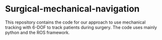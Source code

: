 # Surgical-mechanical-navigation
This repository contains the code for our approach to use mechanical tracking with 6-DOF to track patients during surgery. The code uses mainly python and the ROS framework.